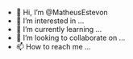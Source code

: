 - 👋 Hi, I’m @MatheusEstevon
- 👀 I’m interested in ...
- 🌱 I’m currently learning ...
- 💞️ I’m looking to collaborate on ...
- 📫 How to reach me ...

<!---
MatheusEstevon/MatheusEstevon is a ✨ special ✨ repository because its `README.md` (this file) appears on your GitHub profile.
You can click the Preview link to take a look at your changes.
--->
